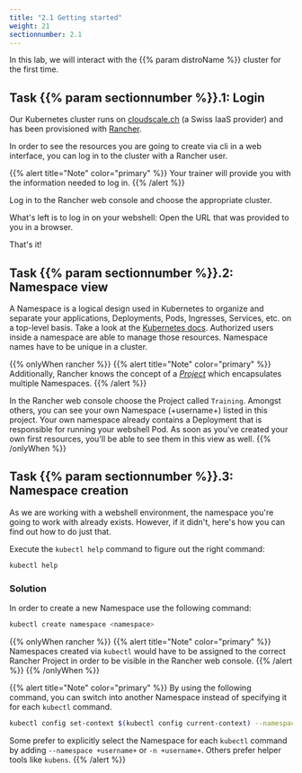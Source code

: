```yaml
---
title: "2.1 Getting started"
weight: 21
sectionnumber: 2.1
---
```


In this lab, we will interact with the {{% param distroName %}} cluster for the first time.


## Task {{% param sectionnumber %}}.1: Login

Our Kubernetes cluster runs on [cloudscale.ch](https://cloudscale.ch) (a Swiss IaaS provider) and has been provisioned with [Rancher](https://rancher.com/).

In order to see the resources you are going to create via cli in a web interface, you can log in to the cluster with a Rancher user.

{{% alert title="Note" color="primary" %}}
Your trainer will provide you with the information needed to log in.
{{% /alert %}}

Log in to the Rancher web console and choose the appropriate cluster.

What's left is to log in on your webshell:
Open the URL that was provided to you in a browser.

That's it!


## Task {{% param sectionnumber %}}.2: Namespace view

A Namespace is a logical design used in Kubernetes to organize and separate your applications, Deployments, Pods, Ingresses, Services, etc. on a top-level basis. Take a look at the [Kubernetes docs](https://kubernetes.io/docs/concepts/overview/working-with-objects/namespaces/). Authorized users inside a namespace are able to manage those resources. Namespace names have to be unique in a cluster.

{{% onlyWhen rancher %}}
{{% alert title="Note" color="primary" %}}
Additionally, Rancher knows the concept of a [*Project*](https://rancher.com/docs/rancher/v2.x/en/cluster-admin/projects-and-namespaces/) which encapsulates multiple Namespaces.
{{% /alert %}}

In the Rancher web console choose the Project called `Training`.
Amongst others, you can see your own Namespace (+username+) listed in this project.
Your own namespace already contains a Deployment that is responsible for running your webshell Pod.
As soon as you've created your own first resources, you'll be able to see them in this view as well.
{{% /onlyWhen %}}


## Task {{% param sectionnumber %}}.3: Namespace creation

As we are working with a webshell environment, the namespace you're going to work with already exists.
However, if it didn't, here's how you can find out how to do just that.

Execute the `kubectl help` command to figure out the right command:

```bash
kubectl help
```


### Solution

In order to create a new Namespace use the following command:

```bash
kubectl create namespace <namespace>
```

{{% onlyWhen rancher %}}
{{% alert title="Note" color="primary" %}}
Namespaces created via `kubectl` would have to be assigned to the correct Rancher Project in order to be visible in the Rancher web console.
{{% /alert %}}
{{% /onlyWhen %}}

{{% alert title="Note" color="primary" %}}
By using the following command, you can switch into another Namespace instead of specifying it for each `kubectl` command.

```bash
kubectl config set-context $(kubectl config current-context) --namespace +username+
```

Some prefer to explicitly select the Namespace for each `kubectl` command by adding `--namespace +username+` or `-n +username+`.
Others prefer helper tools like `kubens`.
{{% /alert %}}
